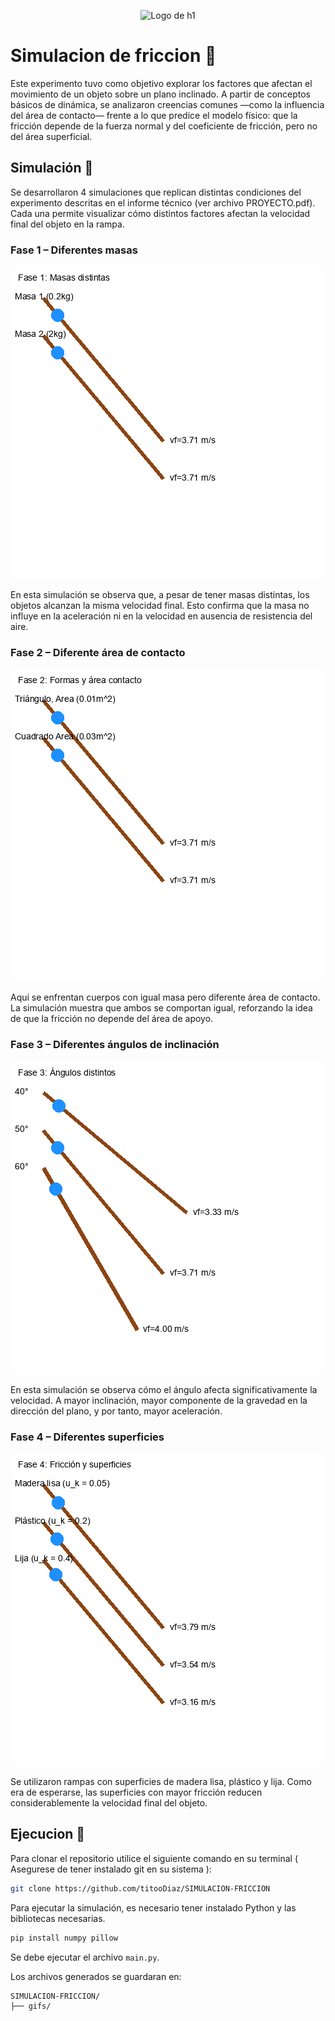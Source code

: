 <p align="center">
  <img width="150px" src="https://i.ibb.co/bXvzjXm/LOGO-h1.png" alt="Logo de h1">
</p>

# Simulacion de friccion 🧯

Este experimento tuvo como objetivo explorar los factores que afectan el movimiento de un objeto sobre un plano inclinado. A partir de conceptos básicos de dinámica, se analizaron creencias comunes —como la influencia del área de contacto— frente a lo que predice el modelo físico: que la fricción depende de la fuerza normal y del coeficiente de fricción, pero no del área superficial.

## Simulación 🔫
Se desarrollaron 4 simulaciones que replican distintas condiciones del experimento descritas en el informe técnico (ver archivo PROYECTO.pdf). Cada una permite visualizar cómo distintos factores afectan la velocidad final del objeto en la rampa.

### Fase 1 – Diferentes masas

<p align="center">
    <img src="./gifs/fase1_rampa_abajo.gif">
</p> 

En esta simulación se observa que, a pesar de tener masas distintas, los objetos alcanzan la misma velocidad final. Esto confirma que la masa no influye en la aceleración ni en la velocidad en ausencia de resistencia del aire.

### Fase 2 – Diferente área de contacto

<p align="center">
    <img src="./gifs/fase2_rampa_abajo.gif">
</p> 

Aquí se enfrentan cuerpos con igual masa pero diferente área de contacto. La simulación muestra que ambos se comportan igual, reforzando la idea de que la fricción no depende del área de apoyo.

### Fase 3 – Diferentes ángulos de inclinación

<p align="center">
    <img src="./gifs/fase3_rampa_abajo.gif">
</p> 

En esta simulación se observa cómo el ángulo afecta significativamente la velocidad. A mayor inclinación, mayor componente de la gravedad en la dirección del plano, y por tanto, mayor aceleración.

### Fase 4 – Diferentes superficies

<p align="center">
    <img src="./gifs/fase4_rampa_abajo.gif">
</p> 

Se utilizaron rampas con superficies de madera lisa, plástico y lija. Como era de esperarse, las superficies con mayor fricción reducen considerablemente la velocidad final del objeto.

## Ejecucion 🚀

Para clonar el repositorio utilice el siguiente comando en su terminal ( Asegurese de tener instalado git en su sistema ):

```bash
git clone https://github.com/titooDiaz/SIMULACION-FRICCION
```

Para ejecutar la simulación, es necesario tener instalado Python y las bibliotecas necesarias.

```bash
pip install numpy pillow
```

Se debe ejecutar el archivo `main.py`.

Los archivos generados se guardaran en:

```
SIMULACION-FRICCION/
├── gifs/
```